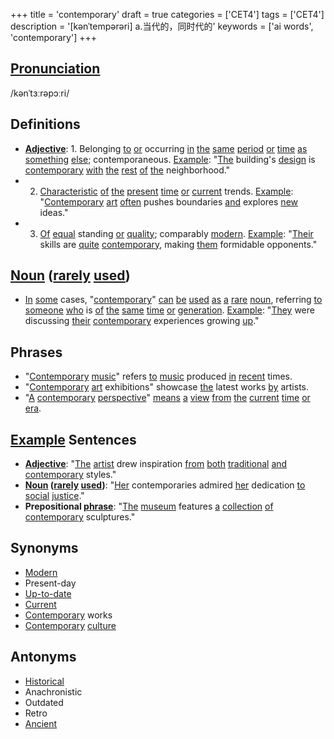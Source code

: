 +++
title = 'contemporary'
draft = true
categories = ['CET4']
tags = ['CET4']
description = '[kənˈtempərəri] a.当代的，同时代的'
keywords = ['ai words', 'contemporary']
+++

## [Pronunciation](/post/pronunciation/)
/kənˈtɜːrəpɔːri/

## Definitions
- **[Adjective](/post/adjective/)**: 1. Belonging [to](/post/to/) [or](/post/or/) occurring [in](/post/in/) [the](/post/the/) [same](/post/same/) [period](/post/period/) [or](/post/or/) [time](/post/time/) [as](/post/as/) [something](/post/something/) [else](/post/else/); contemporaneous. [Example](/post/example/): "[The](/post/the/) building's [design](/post/design/) is [contemporary](/post/contemporary/) [with](/post/with/) [the](/post/the/) [rest](/post/rest/) [of](/post/of/) [the](/post/the/) neighborhood."
- 2. [Characteristic](/post/characteristic/) [of](/post/of/) [the](/post/the/) [present](/post/present/) [time](/post/time/) [or](/post/or/) [current](/post/current/) trends. [Example](/post/example/): "[Contemporary](/post/contemporary/) [art](/post/art/) [often](/post/often/) pushes boundaries [and](/post/and/) explores [new](/post/new/) ideas."
- 3. [Of](/post/of/) [equal](/post/equal/) standing [or](/post/or/) [quality](/post/quality/); comparably [modern](/post/modern/). [Example](/post/example/): "[Their](/post/their/) skills are [quite](/post/quite/) [contemporary](/post/contemporary/), making [them](/post/them/) formidable opponents."

## [Noun](/post/noun/) ([rarely](/post/rarely/) [used](/post/used/))
- [In](/post/in/) [some](/post/some/) cases, "[contemporary](/post/contemporary/)" [can](/post/can/) [be](/post/be/) [used](/post/used/) [as](/post/as/) [a](/post/a/) [rare](/post/rare/) [noun](/post/noun/), referring [to](/post/to/) [someone](/post/someone/) [who](/post/who/) is [of](/post/of/) [the](/post/the/) [same](/post/same/) [time](/post/time/) [or](/post/or/) [generation](/post/generation/). [Example](/post/example/): "[They](/post/they/) were discussing [their](/post/their/) [contemporary](/post/contemporary/) experiences growing [up](/post/up/)."

## Phrases
- "[Contemporary](/post/contemporary/) [music](/post/music/)" refers [to](/post/to/) [music](/post/music/) produced [in](/post/in/) [recent](/post/recent/) times.
- "[Contemporary](/post/contemporary/) [art](/post/art/) exhibitions" showcase [the](/post/the/) latest works [by](/post/by/) artists.
- "[A](/post/a/) [contemporary](/post/contemporary/) [perspective](/post/perspective/)" [means](/post/means/) [a](/post/a/) [view](/post/view/) [from](/post/from/) [the](/post/the/) [current](/post/current/) [time](/post/time/) [or](/post/or/) [era](/post/era/).

## [Example](/post/example/) Sentences
- **[Adjective](/post/adjective/)**: "[The](/post/the/) [artist](/post/artist/) drew inspiration [from](/post/from/) [both](/post/both/) [traditional](/post/traditional/) [and](/post/and/) [contemporary](/post/contemporary/) styles."
- **[Noun](/post/noun/) ([rarely](/post/rarely/) [used](/post/used/))**: "[Her](/post/her/) contemporaries admired [her](/post/her/) dedication [to](/post/to/) [social](/post/social/) [justice](/post/justice/)."
- **Prepositional [phrase](/post/phrase/)**: "[The](/post/the/) [museum](/post/museum/) features [a](/post/a/) [collection](/post/collection/) [of](/post/of/) [contemporary](/post/contemporary/) sculptures."

## Synonyms
- [Modern](/post/modern/)
- Present-day
- [Up-to-date](/post/up-to-date/)
- [Current](/post/current/)
- [Contemporary](/post/contemporary/) works
- [Contemporary](/post/contemporary/) [culture](/post/culture/)

## Antonyms
- [Historical](/post/historical/)
- Anachronistic
- Outdated
- Retro
- [Ancient](/post/ancient/)
